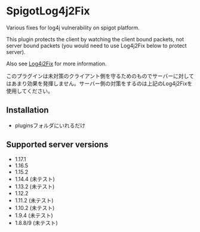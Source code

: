 # SpigotLog4j2Fix
Various fixes for log4j vulnerability on spigot platform.

This plugin protects the client by watching the client bound packets, not server bound packets (you would need to use Log4j2Fix below to protect server).

Also see [Log4j2Fix](https://github.com/AzisabaNetwork/Log4j2Fix) for more information.

このプラグインは未対策のクライアント側を守るためのものでサーバーに対してはあまり効果を発揮しません。サーバー側の対策をするのは上記のLog4j2Fixを使用してください。

## Installation
- pluginsフォルダにいれるだけ

## Supported server versions
- 1.17.1
- 1.16.5
- 1.15.2
- 1.14.4 (未テスト)
- 1.13.2 (未テスト)
- 1.12.2
- 1.11.2 (未テスト)
- 1.10.2 (未テスト)
- 1.9.4 (未テスト)
- 1.8.8/9 (未テスト)
